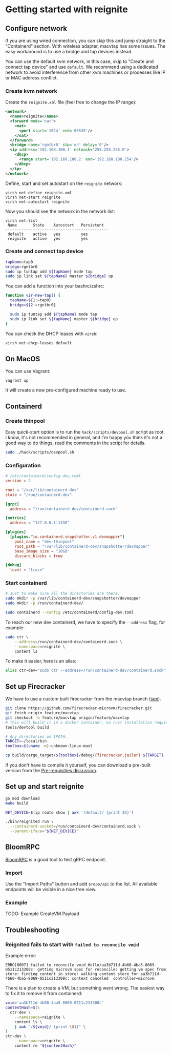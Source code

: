 # Getting started with reignite

## Configure network

If you are using wired connection, you can skip this and jump straight to the
"Containerd" section. With wireless adapter, macvtap has some issues. The easy
workaround is to use a bridge and tap devices instead.

You can use the default kvm network, in this case, skip to "Create and connect
tap device" and use `default`. We recommend using a dedicated network to avoid
interference from other kvm machines or processes like IP or MAC address
conflict.

### Create kvm network

Create the `reignite.xml` file (feel free to change the IP range):

```xml
<network>
  <name>reignite</name>
  <forward mode='nat'>
    <nat>
      <port start='1024' end='65535'/>
    </nat>
  </forward>
  <bridge name='rgntbr0' stp='on' delay='0'/>
  <ip address='192.168.100.1' netmask='255.255.255.0'>
    <dhcp>
      <range start='192.168.100.2' end='192.168.100.254'/>
    </dhcp>
  </ip>
</network>
```

Define, start and set autostart on the `reignite` network:

```
virsh net-define reignite.xml
virsh net-start reignite
virsh net-autostart reignite
```

Now you should see the network in the network list:

```
virsh net-list
 Name       State    Autostart   Persistent
---------------------------------------------
 default    active   yes         yes
 reignite   active   yes         yes
```

### Create and connect tap device

```bash
tapName=tap0
bridge=rgntbr0
sudo ip tuntap add ${tapName} mode tap
sudo ip link set ${tapName} master ${bridge} up
```

You can add a function into your bashrc/zshrc:

```bash
function vir-new-tap() {
  tapName=${1:=tap0}
  bridge=${2:=rgntbr0}

  sudo ip tuntap add ${tapName} mode tap
  sudo ip link set ${tapName} master ${bridge} up
}
```

You can check the DHCP leases with `virsh`:

```bash
virsh net-dhcp-leases default
```

## On MacOS

You can use Vagrant:

```
vagrant up
```

It will create a new pre-configured machine ready to use.

## Containerd

### Create thinpool

Easy quick-start option is to run the `hack/scripts/devpool.sh` script as root.
I know, it's not recommended in general, and I'm happy you think it's not a good
way to do things, read the comments in the script for details.

```bash
sudo ./hack/scripts/devpool.sh
```

### Configuration

```toml
# /etc/containerd/config-dev.toml
version = 2

root = "/var/lib/containerd-dev"
state = "/run/containerd-dev"

[grpc]
  address = "/run/containerd-dev/containerd.sock"

[metrics]
  address = "127.0.0.1:1338"

[plugins]
  [plugins."io.containerd.snapshotter.v1.devmapper"]
    pool_name = "dev-thinpool"
    root_path = "/var/lib/containerd-dev/snapshotter/devmapper"
    base_image_size = "10GB"
    discard_blocks = true

[debug]
  level = "trace"
```

### Start containerd

```bash
# Just to make sure all the directories are there.
sudo mkdir -p /var/lib/containerd-dev/snapshotter/devmapper
sudo mkdir -p /run/containerd-dev/

sudo containerd --config /etc/containerd/config-dev.toml
```

To reach our new dev containerd, we have to specify the `--address` flag,
for example:

```bash
sudo ctr \
    --address=/run/containerd-dev/containerd.sock \
    --namespace=reignite \
    content ls
```

To make it easier, here is an alias:

```bash
alias ctr-dev="sudo ctr --address=/run/containerd-dev/containerd.sock"
```

## Set up Firecracker

We have to use a custom built firecracker from the macvtap branch
([see][discussion-107]).

```bash
git clone https://github.com/firecracker-microvm/firecracker.git
git fetch origin feature/macvtap
git checkout -b feature/macvtap origin/feature/macvtap
# This will build it in a docker container, no rust installation required.
tools/devtool build

# Any directories on $PATH.
TARGET=~/local/bin
toolbox=$(uname -m)-unknown-linux-musl

cp build/cargo_target/${toolbox}/debug/{firecracker,jailer} ${TARGET}
```

If you don't have to compile it yourself, you can download a pre-built version
from the [Pre-requisities discussion][discussion-107].

[discussion-107]: https://github.com/weaveworks/reignite/discussions/107

## Set up and start reignite

```bash
go mod download
make build

NET_DEVICE=$(ip route show | awk '/default/ {print $5}')

./bin/reignited run \
  --containerd-socket=/run/containerd-dev/containerd.sock \
  --parent-iface="${NET_DEVICE}"
```

## BloomRPC

[BloomRPC][bloomrpc] is a good tool to test gRPC endpoint.

### Import

Use the "Import Paths" button and add `$repo/api` to the list. All available
endpoints will be visible in a nice tree view.

### Example

TODO: Example CreateVM Payload

[bloomrpc]: https://github.com/uw-labs/bloomrpc

## Troubleshooting

### Reignited fails to start with `failed to reconcile vmid`

Example error:

```
ERRO[0007] failed to reconcile vmid Hello/aa3b711d-4b60-4ba5-8069-0511c213308c: getting microvm spec for reconcile: getting vm spec from store: finding content in store: walking content store for aa3b711d-4b60-4ba5-8069-0511c213308c: context canceled  controller=microvm
```

There is a plan to create a VM, but something went wrong. The easiest way to
fix it to remove it from containerd:

```bash
vmid='aa3b711d-4b60-4ba5-8069-0511c213308c'
contentHash=$(\
  ctr-dev \
    --namespace=reignite \
    content ls \
    | awk "/${vmid}/ {print \$1}" \
)
ctr-dev \
    --namespace=reignite \
    content rm "${contentHash}"
```
